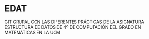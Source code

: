 # EDAT
GIT GRUPAL CON LAS DIFERENTES PRÁCTICAS DE LA ASIGNATURA ESTRUCTURA DE DATOS DE 4º DE COMPUTACIÓN DEL GRADO EN MATEMÁTICAS EN LA UCM
